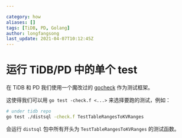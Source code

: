 ```yaml
---

category: how
aliases: []
tags: [TiDB, PD, Golang]
author: longfangsong
last_update: 2021-04-07T10:12:45Z
---
```


# 运行 TiDB/PD 中的单个 test

在 TiDB 和 PD 我们使用一个魔改过的 [gocheck](http://labix.org/gocheck) 作为测试框架。

这使得我们可以用 `go test -check.f <...>` 来选择要跑的测试，例如：

```sh
# under tidb repo
go test ./distsql -check.f TestTableRangesToKVRanges
```
会运行 `distsql` 包中所有开头为 `TestTableRangesToKVRanges` 的测试函数。

